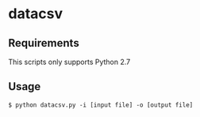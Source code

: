 # datacsv

## Requirements
This scripts only supports Python 2.7

## Usage

    $ python datacsv.py -i [input file] -o [output file]
